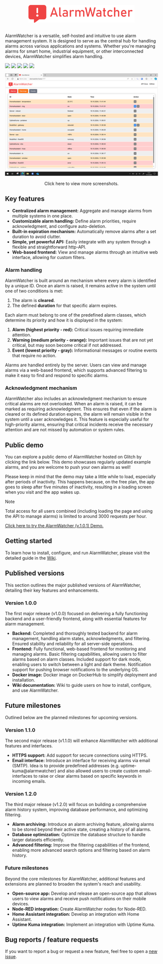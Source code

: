 <div align="center">
    <a href="https://github.com/johnny-de/alarmwatcher">
        <img src="./public/logo.svg" width="350" alt="AlarmWatcher" />
    </a>
</div>

<br>

AlarmWatcher is a versatile, self-hosted and intuitive to use alarm management system. It is designed to serve as the central hub for handling alarms across various applications and systems. Whether you're managing alarms for smart home, industrial equipment, or other interconnected devices, AlarmWatcher simplifies alarm handling.

<a target="_blank" href="https://github.com/johnny-de/alarmwatcher"><img src="https://img.shields.io/github/stars/johnny-de/alarmwatcher?style=flat" /></a> 
<a target="_blank" href="https://github.com/johnny-de/alarmwatcher"><img src="https://img.shields.io/github/v/release/johnny-de/alarmwatcher" /></a> 
<a target="_blank" href="https://github.com/johnny-de/alarmwatcher"><img src="https://img.shields.io/github/last-commit/johnny-de/alarmwatcher" /></a>
<a target="_blank" href="https://hub.docker.com/r/johnnyde/alarmwatcher"><img src="https://img.shields.io/docker/pulls/johnnyde/alarmwatcher" /></a> 
<a target="_blank" href="https://hub.docker.com/r/johnnyde/alarmwatcher"><img src="https://img.shields.io/docker/v/johnnyde/alarmwatcher" /></a>

<div align="center">
    <a href="https://github.com/johnny-de/alarmwatcher/wiki/Screenshots">
        <img src="https://raw.githubusercontent.com/johnny-de/data/refs/heads/main/alarmwatcher/desktop_light.PNG" alt="Screenshot" width="600"/>
    </a>
    <p>
        <a href="https://github.com/johnny-de/alarmwatcher/wiki/Screenshots" target="_blank" style="text-decoration:none;">Click here to view more screenshots.</a>
    </p>
</div>

## Key features

- **Centralized alarm management:** Aggregate and manage alarms from multiple systems in one place.
- **Customizable alarm handling:** Define alarm priorities, require acknowledgment, and configure auto-deletion.
- **Built-in expiration mechanism:** Automatically remove alarms after a set duration to avoid clutter.
- **Simple, yet powerful API:** Easily integrate with any system through a flexible and straightforward http-API.
- **Web-based frontend:** View and manage alarms through an intuitive web interface, allowing for custom filters.

### Alarm handling

AlarmWatcher is built around an mechanism where every alarm is identified by a unique ID. Once an alarm is raised, it remains active in the system until one of two conditions is met:

1. The alarm is **cleared**.
2. The defined **duration** for that specific alarm expires.

Each alarm must belong to one of the predefined alarm classes, which determine its priority and how it is displayed in the system:

1. **Alarm (highest priority - red):** Critical issues requiring immediate attention.
2. **Warning (medium priority - orange):** Important issues that are not yet critical, but may soon become critical if not addressed.
3. **Event (lowest priority - gray):** Informational messages or routine events that require no action.

Alarms are handled entirely by the server. Users can view and manage alarms via a web-based frontend, which supports advanced filtering to make it easy to find and respond to specific alarms.

### Acknowledgment mechanism

AlarmWatcher also includes an acknowledgment mechanism to ensure critical alarms are not overlooked. When an alarm is raised, it can be marked as requiring acknowledgment. This ensures that even if the alarm is cleared or its defined duration expires, the alarm will remain visible in the system until a user acknowledges it.
This feature is especially useful for high-priority alarms, ensuring that critical incidents receive the necessary attention and are not missed by automation or system rules.

## Public demo

You can explore a public demo of AlarmWatcher hosted on Glitch by clicking the link below. This demo showcases regularly updated example alarms, and you are welcome to push your own alarms as well! 

Please keep in mind that the demo may take a little while to load, especially after periods of inactivity. This happens because, on the free plan, the app goes to sleep after five minutes of inactivity, resulting in a loading screen when you visit and the app wakes up.

> [!NOTE]  
> Total access for all users combined (including loading the page and using the API to manage alarms) is limited to around 3000 requests per hour.

[Click here to try the AlarmWatcher (v.1.0.1) Demo.](https://mirror-time-boot.glitch.me/)

## Getting started

To learn how to install, configure, and run AlarmWatcher, please visit the detailed guide in the [Wiki](https://github.com/johnny-de/alarmwatcher/wiki).

## Published versions

This section outlines the major published versions of AlarmWatcher, detailing their key features and enhancements.

### Version 1.0.0

The first major release (v1.0.0) focused on delivering a fully functioning backend and a user-friendly frontend, along with essential features for alarm management.
- **Backend:** Completed and thoroughly tested backend for alarm management, handling alarm states, acknowledgments, and filtering. Ensured stability and reliability for all server-side operations.
- **Frontend:** Fully functional, web-based frontend for monitoring and managing alarms. Basic filtering capabilities, allowing users to filter alarms based on alarm classes. Included support for dark mode, enabling users to switch between a light and dark theme. Notification support for pushing browser notifications to the underlying OS.
- **Docker image:** Docker image on DockerHub to simplify deployment and installation.
- **Wiki documentation:** Wiki to guide users on how to install, configure, and use AlarmWatcher.

## Future milestones

Outlined below are the planned milestones for upcoming versions.

### Version 1.1.0

The second major release (v1.1.0) will enhance AlarmWatcher with additional features and interfaces.
- **HTTPS support:** Add support for secure connections using HTTPS.
- **Email interface:** Introduce an interface for receiving alarms via email (SMTP). Idea is to provide predefined addresses (e.g. uptime-kuma@alarmwatcher) and also allowed users to create custom email-interfaces to raise or clear alarms based on specific keywords in incoming emails.

### Version 1.2.0

The third major release (v1.2.0) will focus on building a comprehensive alarm history system, improving database performance, and optimizing filtering.
- **Alarm archiving:** Introduce an alarm archiving feature, allowing alarms to be stored beyond their active state, creating a history of all alarms.
- **Database optimization:** Optimize the database structure to handle larger datasets efficiently.
- **Advanced filtering:** Improve the filtering capabilities of the frontend, enabling more advanced search options and filtering based on alarm history.

### Future milestones

Beyond the core milestones for AlarmWatcher, additional features and extensions are planned to broaden the system's reach and usability.
- **Open-source app:** Develop and release an open-source  app that allows users to view alarms and receive push notifications on their mobile devices.
- **Node-RED integration:** Create AlarmWatcher nodes for Node-RED.
- **Home Assistant integration:** Develop an integration with Home Assistant.
- **Uptime Kuma integration:** Implement an integration with Uptime Kuma.

## Bug reports / feature requests

If you want to report a bug or request a new feature, feel free to open a [new issue](https://github.com/johnny-de/alarmwatcher/issues).
